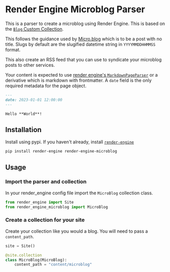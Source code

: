 # Render Engine Microblog Parser

This is a parser to create a microblog using Render Engine. This is based on the [`Blog` Custom Collection](https://github.com/kjaymiller/render_engine/blob/main/src/render_engine/blog.py).

This follows the guidance used by [Micro.blog](https://micro.blog) which is to be a post with no title. Slugs by default are the slugified datetime string in `YYYYMMDDHHMMSS` format.

This also create an RSS feed that you can use to syndicate your microblog posts to other services.

Your content is expected to use [render engine's `MarkdownPageParser`](https://github.com/render-engine/render-engine-markdown/edit/main/README.md#quickstart) or a derivative which is markdown with frontmatter. A `date` field is the only required metadata for the page object.

```markdown
---
date: 2023-01-01 12:00:00
---

Hello **World**! 
```

## Installation

Install using pypi. If you haven't already, install [`render-engine`](https://pypi.org/project/render-engine/)

```bash
pip install render-engine render-engine-microblog
```

## Usage

### Import the parser and collection

In your render_engine config file import the `MicroBlog` collection class.

```python
from render_engine import Site
from render_engine_microblog import MicroBlog
```

### Create a collection for your site

Create your collection like you would a blog. You will need to pass a `content_path`.

```python
site = Site()

@site.collection
class MicroBlog(MicroBlog):
    content_path = "content/microblog"
```

